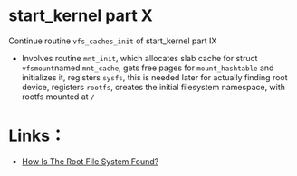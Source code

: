 # **start\_kernel part X**

Continue routine `vfs_caches_init` of start\_kernel part IX

* Involves routine `mnt_init`, which allocates slab cache for struct `vfsmount`named `mnt_cache`,  gets free pages for `mount_hashtable` and initializes  it, registers `sysfs`, this is needed later for actually finding root device, registers `rootfs`, creates the initial filesystem namespace, with rootfs mounted at `/`

# Links：

* [How Is The Root File System Found?](https://kernelnewbies.org/RootFileSystem)



